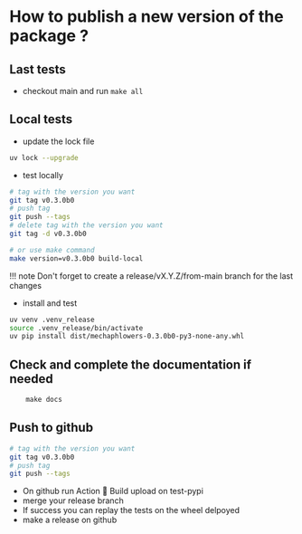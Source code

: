 # How to publish a new version of the package ?

## Last tests
- checkout main and run `make all`

## Local tests

- update the lock file

```bash
uv lock --upgrade
```

- test locally

```bash
# tag with the version you want
git tag v0.3.0b0
# push tag
git push --tags
# delete tag with the version you want
git tag -d v0.3.0b0

# or use make command
make version=v0.3.0b0 build-local
```

!!! note
    Don't forget to create a release/vX.Y.Z/from-main branch for the last changes

- install and test

```bash
uv venv .venv_release
source .venv_release/bin/activate
uv pip install dist/mechaphlowers-0.3.0b0-py3-none-any.whl
```

## Check and complete the documentation if needed

```python
    make docs
```

## Push to github

```bash
# tag with the version you want
git tag v0.3.0b0
# push tag
git push --tags
```
- On github run Action 🚀 Build upload on test-pypi
- merge your release branch
- If success you can replay the tests on the wheel delpoyed
- make a release on github


